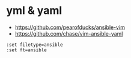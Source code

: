 
# yml & yaml
- https://github.com/pearofducks/ansible-vim
- https://github.com/chase/vim-ansible-yaml

```
:set filetype=ansible
:set ft=ansible
```
